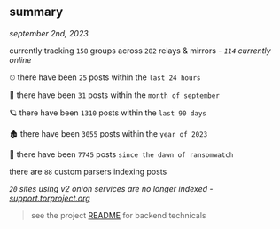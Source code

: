 
## summary
_september 2nd, 2023_

currently tracking `158` groups across `282` relays & mirrors - _`114` currently online_

⏲ there have been `25` posts within the `last 24 hours`

🦈 there have been `31` posts within the `month of september`

🪐 there have been `1310` posts within the `last 90 days`

🏚 there have been `3055` posts within the `year of 2023`

🦕 there have been `7745` posts `since the dawn of ransomwatch`

there are `88` custom parsers indexing posts

_`20` sites using v2 onion services are no longer indexed - [support.torproject.org](https://support.torproject.org/onionservices/v2-deprecation/)_

> see the project [README](https://github.com/joshhighet/ransomwatch#ransomwatch--) for backend technicals
